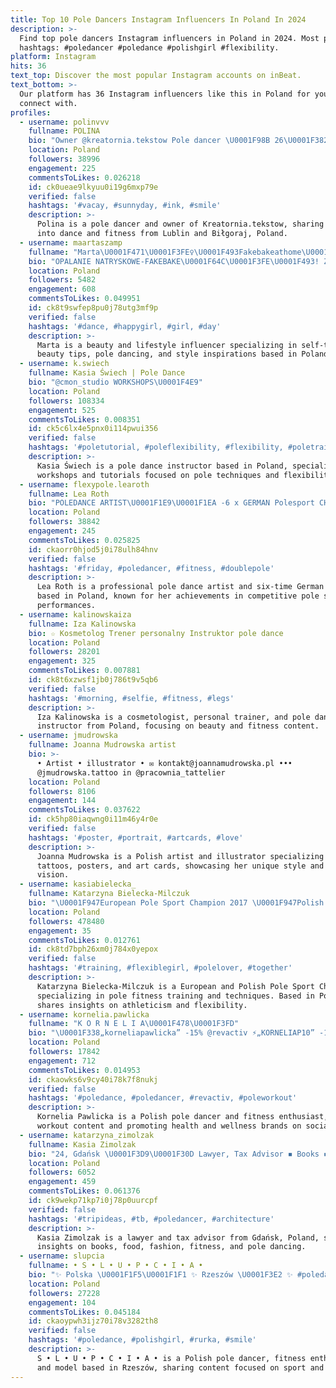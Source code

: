 ```yaml
---
title: Top 10 Pole Dancers Instagram Influencers In Poland In 2024
description: >-
  Find top pole dancers Instagram influencers in Poland in 2024. Most popular
  hashtags: #poledancer #poledance #polishgirl #flexibility.
platform: Instagram
hits: 36
text_top: Discover the most popular Instagram accounts on inBeat.
text_bottom: >-
  Our platform has 36 Instagram influencers like this in Poland for you to
  connect with.
profiles:
  - username: polinvvv
    fullname: POLINA
    bio: "Owner @kreatornia.tekstow Pole dancer \U0001F98B 26\U0001F382 Lublin\U0001F4CDBiłgoraj \U0001F1F5\U0001F1F1 \U0001F4E9\U0001D672\U0001D698\U0001D695\U0001D695\U0001D68A\U0001D68B: \U0001D699\U0001D698\U0001D695\U0001D692\U0001D697\U0001D69F\U0001D69F\U0001D69F.\U0001D68C\U0001D698\U0001D695\U0001D695\U0001D68A\U0001D68B@\U0001D690\U0001D696\U0001D68A\U0001D692\U0001D695.\U0001D68C\U0001D698\U0001D696"
    location: Poland
    followers: 38996
    engagement: 225
    commentsToLikes: 0.026218
    id: ck0ueae9lkyuu0i19g6mxp79e
    verified: false
    hashtags: '#vacay, #sunnyday, #ink, #smile'
    description: >-
      Polina is a pole dancer and owner of Kreatornia.tekstow, sharing insights
      into dance and fitness from Lublin and Biłgoraj, Poland.
  - username: maartaszamp
    fullname: "Marta\U0001F471\U0001F3FE‍♀️\U0001F493Fakebakeathome\U0001F64C\U0001F3FE\U0001F47C\U0001F3FE!"
    bio: "OPALANIE NATRYSKOWE-FAKEBAKE\U0001F64C\U0001F3FE\U0001F493! Zapisz się\U0001F493\U0001F447\U0001F3FE! @fakebakeathome_bymartaszamp \U0001F47C\U0001F3FE! \U0001F493-wskazówki urodowe\U0001F9D6\U0001F3FC‍♀️! \U0001F493-POLEDANCERS\U0001F90D. \U0001F493-Stylizacje\U0001F90D. \U0001F493-Recenzje."
    location: Poland
    followers: 5482
    engagement: 608
    commentsToLikes: 0.049951
    id: ck8t9swfep8pu0j78utg3mf9p
    verified: false
    hashtags: '#dance, #happygirl, #girl, #day'
    description: >-
      Marta is a beauty and lifestyle influencer specializing in self-tanning,
      beauty tips, pole dancing, and style inspirations based in Poland.
  - username: k.swiech
    fullname: Kasia Świech | Pole Dance
    bio: "@cmon_studio WORKSHOPS\U0001F4E9"
    location: Poland
    followers: 108334
    engagement: 525
    commentsToLikes: 0.008351
    id: ck5c6lx4e5pnx0i114pwui356
    verified: false
    hashtags: '#poletutorial, #poleflexibility, #flexibility, #poletraining'
    description: >-
      Kasia Świech is a pole dance instructor based in Poland, specializing in
      workshops and tutorials focused on pole techniques and flexibility.
  - username: flexypole.learoth
    fullname: Lea Roth
    bio: "POLEDANCE ARTIST\U0001F1E9\U0001F1EA -6 x GERMAN Polesport CHAMPION\U0001F3C6 -WORLD CHAMPION DOUBLE m/w2021\U0001F947 -Pole Theatre Hungary2019 Art\U0001F947"
    location: Poland
    followers: 38842
    engagement: 245
    commentsToLikes: 0.025825
    id: ckaorr0hjod5j0i78ulh84hnv
    verified: false
    hashtags: '#friday, #poledancer, #fitness, #doublepole'
    description: >-
      Lea Roth is a professional pole dance artist and six-time German Champion
      based in Poland, known for her achievements in competitive pole sports and
      performances.
  - username: kalinowskaiza
    fullname: Iza Kalinowska
    bio: ☆ Kosmetolog Trener personalny Instruktor pole dance
    location: Poland
    followers: 28201
    engagement: 325
    commentsToLikes: 0.007881
    id: ck8t6xzwsf1jb0j786t9v5qb6
    verified: false
    hashtags: '#morning, #selfie, #fitness, #legs'
    description: >-
      Iza Kalinowska is a cosmetologist, personal trainer, and pole dance
      instructor from Poland, focusing on beauty and fitness content.
  - username: jmudrowska
    fullname: Joanna Mudrowska artist
    bio: >-
      • Artist • illustrator • ✉️ kontakt@joannamudrowska.pl •••
      @jmudrowska.tattoo in @pracownia_tattelier
    location: Poland
    followers: 8106
    engagement: 144
    commentsToLikes: 0.037622
    id: ck5hp80iaqwng0i11m46y4r0e
    verified: false
    hashtags: '#poster, #portrait, #artcards, #love'
    description: >-
      Joanna Mudrowska is a Polish artist and illustrator specializing in
      tattoos, posters, and art cards, showcasing her unique style and creative
      vision.
  - username: kasiabielecka_
    fullname: Katarzyna Bielecka-Milczuk
    bio: "\U0001F947European Pole Sport Champion 2017 \U0001F947Polish Pole Sport Champion 2018 & \U0001F949’17 KASIA-BIELECKA.pl⤵️ @carpatree katarzyna.bielecka@opoczta.pl\U0001F4E5"
    location: Poland
    followers: 478480
    engagement: 35
    commentsToLikes: 0.012761
    id: ck8td7bph26xm0j784x0yepox
    verified: false
    hashtags: '#training, #flexiblegirl, #polelover, #together'
    description: >-
      Katarzyna Bielecka-Milczuk is a European and Polish Pole Sport Champion
      specializing in pole fitness training and techniques. Based in Poland, she
      shares insights on athleticism and flexibility.
  - username: kornelia.pawlicka
    fullname: "K O R N E L I A\U0001F478\U0001F3FD"
    bio: "\U0001F338„korneliapawlicka” -15% @revactiv ⚡️„KORNELIAP10” -10% @musclepower.pl \U0001F938\U0001F3FD‍♀️„kornelia.pawlicka” -10% @makeusstrong.eu \U0001F3B6 TikTok: kornelia.pawlicka"
    location: Poland
    followers: 17842
    engagement: 712
    commentsToLikes: 0.014953
    id: ckaowks6v9cy40i78k7f8nukj
    verified: false
    hashtags: '#poledance, #poledancer, #revactiv, #poleworkout'
    description: >-
      Kornelia Pawlicka is a Polish pole dancer and fitness enthusiast, sharing
      workout content and promoting health and wellness brands on social media.
  - username: katarzyna_zimolzak
    fullname: Kasia Zimolzak
    bio: "24, Gdańsk \U0001F3D9\U0001F30D Lawyer, Tax Advisor ◾ Books ◾ Food ◾ Fashion ◾ Fitness ◾ Pole dance @adrian.szydlik ❤️\U0001F48F"
    location: Poland
    followers: 6052
    engagement: 459
    commentsToLikes: 0.061376
    id: ck9wekp71kp7i0j78p0uurcpf
    verified: false
    hashtags: '#tripideas, #tb, #poledancer, #architecture'
    description: >-
      Kasia Zimolzak is a lawyer and tax advisor from Gdańsk, Poland, sharing
      insights on books, food, fashion, fitness, and pole dancing.
  - username: slupcia
    fullname: • S • L • U • P • C • I • A •
    bio: "✨ Polska \U0001F1F5\U0001F1F1 ✨ Rzeszów \U0001F3E2 ✨ #poledance #sport #gym #modeling#kosmetologia MOTTO: ,,N\U0001D55A\U0001D556 \U0001D55F\U0001D552\U0001D563\U0001D56B\U0001D556\U0001D55C\U0001D552\U0001D55B, ż\U0001D556 \U0001D55E\U0001D552\U0001D564\U0001D56B \U0001D561\U0001D560\U0001D555 \U0001D558ó\U0001D563\U0001D55Cę, \U0001D55B\U0001D556ś\U0001D55D\U0001D55A \U0001D55A\U0001D555\U0001D56B\U0001D55A\U0001D556\U0001D564\U0001D56B \U0001D55F\U0001D552 \U0001D564\U0001D56B\U0001D554\U0001D56B\U0001D56A\U0001D565!,, \U0001F4AA"
    location: Poland
    followers: 27228
    engagement: 104
    commentsToLikes: 0.045184
    id: ckaoypwh3ijz70i78v3282th8
    verified: false
    hashtags: '#poledance, #polishgirl, #rurka, #smile'
    description: >-
      S • L • U • P • C • I • A • is a Polish pole dancer, fitness enthusiast,
      and model based in Rzeszów, sharing content focused on sport and beauty.
---
```


